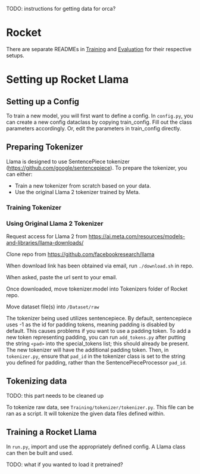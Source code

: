 TODO: instructions for getting data for orca?

# Rocket

There are separate READMEs in [Training](https://github.com/DRAGNLabs/Rocket/blob/main/Training/readme.md) and [Evaluation](https://github.com/DRAGNLabs/Rocket/blob/main/Evaluation/README_Eval.md) for their respective setups.

# Setting up Rocket Llama

## Setting up a Config

To train a new model, you will first want to define a config. In `config.py`, you can create a new config dataclass by copying train_config. Fill out the class parameters accordingly. Or, edit the parameters in train_config directly. 

## Preparing Tokenizer

Llama is designed to use SentencePiece tokenizer (https://github.com/google/sentencepiece). To prepare the tokenizer, you can either:

- Train a new tokenizer from scratch based on your data.
- Use the original Llama 2 tokenizer trained by Meta.

### Training Tokenizer

### Using Original Llama 2 Tokenizer

Request access for Llama 2 from https://ai.meta.com/resources/models-and-libraries/llama-downloads/

Clone repo from https://github.com/facebookresearch/llama

When download link has been obtained via email, run `./download.sh` in repo.

When asked, paste the url sent to your email.

Once downloaded, move tokenizer.model into Tokenizers folder of Rocket repo.

Move dataset file(s) into `/Dataset/raw`

The tokenizer being used utilizes sentencepiece. By default, sentencepiece uses -1 as the id for padding tokens, meaning padding is disabled by default. This causes problems if you want to use a padding token. To add a new token representing padding, you can run `add_tokens.py` after putting the string `<pad>` into the special_tokens list; this should already be present. The new tokenizer will have the additional padding token. Then, in `tokenizer.py`, ensure that `pad_id` in the tokenizer class is set to the string you defined for padding, rather than the SentencePieceProcessor `pad_id`.

## Tokenizing data
TODO: this part needs to be cleaned up

To tokenize raw data, see `Training/tokenizer/tokenizer.py`. This file can be ran as a script. It will tokenize the given data files defined within.

## Training a Rocket Llama

In `run.py`, import and use the appropriately defined config. A Llama class can then be built and used.

TODO: what if you wanted to load it pretrained?
